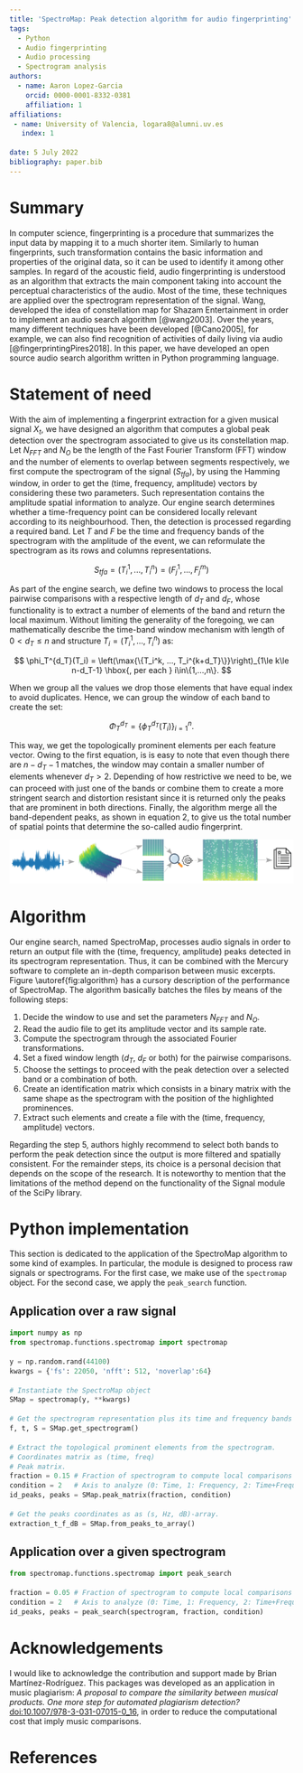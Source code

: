 ```yaml
---
title: 'SpectroMap: Peak detection algorithm for audio fingerprinting'
tags:
  - Python
  - Audio fingerprinting
  - Audio processing
  - Spectrogram analysis
authors:
  - name: Aaron Lopez-Garcia
    orcid: 0000-0001-8332-0381
    affiliation: 1
affiliations:
 - name: University of Valencia, logara8@alumni.uv.es
   index: 1
   
date: 5 July 2022
bibliography: paper.bib
---
```


# Summary

In computer science, fingerprinting is a procedure that summarizes the input data by mapping it to a much shorter item. Similarly to human fingerprints, such transformation contains the basic information and properties of the original data, so it can be used to identify it among other samples. In regard of the acoustic field, audio fingerprinting is understood as an algorithm that extracts the main component taking into account the perceptual characteristics of the audio. Most of the time, these techniques are applied over the spectrogram representation of the signal. Wang, developed the idea of constellation map for Shazam Entertainment in order to implement an audio search algorithm [@wang2003]. Over the years, many different techniques have been developed [@Cano2005], for example, we can also find recognition of activities of daily living via audio [@fingerprintingPires2018]. In this paper, we have developed an open source audio search algorithm written in Python programming language.

# Statement of need

With the aim of implementing a fingerprint extraction for a given musical signal $X_t$, we have designed an algorithm that computes a global peak detection over the spectrogram associated to give us its constellation map. Let $N_{FFT}$ and $N_O$ be the length of the Fast Fourier Transform (FFT) window and the number of elements to overlap between segments respectively, we first compute the spectrogram of the signal ($S_{tfa}$), by using the Hamming window, in order to get the (time, frequency, amplitude) vectors by considering these two parameters. Such representation contains the amplitude spatial information to analyze. Our engine search determines whether a time-frequency point can be considered locally relevant according to its neighbourhood. Then, the detection is processed regarding a required band.
Let $T$ and $F$ be the time and frequency bands of the spectrogram with the amplitude of the event, we can reformulate the spectrogram as its rows and columns representations.

$$ S_{tfa} = (T_i^1, ..., T_i^n) = (F_j^1, ..., F_j^m) $$

As part of the engine search, we define two windows to process the local pairwise comparisons with a respective length of $d_T$ and $d_F$, whose functionality is to extract a number of elements of the band and return the local maximum. Without limiting the generality of the foregoing, we can mathematically describe the time-band window mechanism with length of $0< d_T\le n$ and structure $T_i = (T_i^1, ..., T_i^n)$ as:

$$ \phi_T^{d_T}(T_i) = \left(\max{\{T_i^k, ..., T_i^{k+d_T}\}}\right)_{1\le k\le n-d_T-1} \hbox{, per each } i\in\{1,...,n\}. $$

When we group all the values we drop those elements that have equal index to avoid duplicates. Hence, we can group the window of each band to create the set:

$$ \Phi_T^{d_T} = \{\phi_T^{d_T}(T_i)\}_{i=1}^n. $$

This way, we get the topologically prominent elements per each feature vector. Owing to the first equation, is is easy to note that even though there are $n-d_T-1$ matches, the window may contain a smaller number of elements whenever $d_T > 2$. Depending of how restrictive we need to be, we can proceed with just one of the bands or combine them to create a more stringent search and distortion resistant since it is returned only the peaks that are prominent in both directions. Finally, the algorithm merge all the band-dependent peaks, as shown in equation 2, to give us the total number of spatial points that determine the so-called audio fingerprint.

![Flowchart with the inner architecture of the algorithm implemented that detects the topological peaks of a spectrogram.\label{fig:algorithm}](peak_search.png)

# Algorithm

Our engine search, named SpectroMap, processes audio signals in order to return an output file with the (time, frequency, amplitude) peaks detected in its spectrogram representation. Thus, it can be combined with the Mercury software to complete an in-depth comparison between music excerpts. Figure \autoref{fig:algorithm} has a cursory description of the performance of SpectroMap. The algorithm basically batches the files by means of the following steps:

1. Decide the window to use and set the parameters $N_{FFT}$ and $N_O$.
2. Read the audio file to get its amplitude vector and its sample rate.
3. Compute the spectrogram through the associated Fourier transformations.
4. Set a fixed window length ($d_T$, $d_F$ or both) for the pairwise comparisons.
5. Choose the settings to proceed with the peak detection over a selected band or a combination of both.
6. Create an identification matrix which consists in a binary matrix with the same shape as the spectrogram with the position of the highlighted prominences.
7. Extract such elements and create a file with the (time, frequency, amplitude) vectors.

Regarding the step 5, authors highly recommend to select both bands to perform the peak detection since the output is more filtered and spatially consistent. For the remainder steps, its choice is a personal decision that depends on the scope of the research. It is noteworthy to mention that the limitations of the method depend on the functionality of the Signal module of the SciPy library.

# Python implementation

This section is dedicated to the application of the SpectroMap algorithm to some kind of examples. In particular, the module is designed to process raw signals or spectrograms. For the first case, we make use of the `spectromap` object. For the second case, we apply the `peak_search` function.

## Application over a raw signal

```python
import numpy as np
from spectromap.functions.spectromap import spectromap

y = np.random.rand(44100)
kwargs = {'fs': 22050, 'nfft': 512, 'noverlap':64}

# Instantiate the SpectroMap object
SMap = spectromap(y, **kwargs)

# Get the spectrogram representation plus its time and frequency bands
f, t, S = SMap.get_spectrogram()

# Extract the topological prominent elements from the spectrogram.
# Coordinates matrix as (time, freq)
# Peak matrix.
fraction = 0.15 # Fraction of spectrogram to compute local comparisons
condition = 2   # Axis to analyze (0: Time, 1: Frequency, 2: Time+Frequency)
id_peaks, peaks = SMap.peak_matrix(fraction, condition)

# Get the peaks coordinates as as (s, Hz, dB)-array.
extraction_t_f_dB = SMap.from_peaks_to_array()
```

## Application over a given spectrogram

```python
from spectromap.functions.spectromap import peak_search

fraction = 0.05 # Fraction of spectrogram to compute local comparisons
condition = 2   # Axis to analyze (0: Time, 1: Frequency, 2: Time+Frequency)
id_peaks, peaks = peak_search(spectrogram, fraction, condition)
```

# Acknowledgements

I would like to acknowledge the contribution and support made by Brian
Martínez-Rodríguez. This packages was developed as an application in music plagiarism: _A proposal to compare the similarity between musical products. One more step for automated plagiarism detection?_ [doi:10.1007/978-3-031-07015-0_16](http://dx.doi.org/10.1007/978-3-031-07015-0_16), in order to reduce the computational cost that imply music comparisons.

# References
